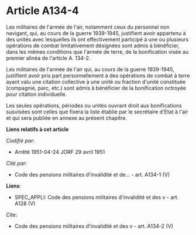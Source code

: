# Article A134-4

Les militaires de l'armée de l'air, notamment ceux du personnel non navigant, qui, au cours de la guerre 1939-1945,
justifient avoir appartenu à des unités avec lesquelles ils ont effectivement participé à une ou plusieurs opérations de
combat limitativement désignées sont admis à bénéficier, dans les mêmes conditions que l'armée de terre, de la bonification
visée au premier alinéa de l'article A. 134-2.

Les militaires de l'armée de l'air qui, au cours de la guerre 1939-1945, justifient avoir pris part personnellement à des
opérations de combat à terre ayant valu une citation collective à une unité ou fraction d'unité constituée (compagnie, parc,
etc.) sont admis à bénéficier de la bonification octroyée pour citation individuelle.

Les seules opérations, périodes ou unités ouvrant droit aux bonifications susvisées sont celles que fixera la liste établie
par le secrétaire d'Etat à l'air et qui sera publiée en annexe au présent chapitre.

**Liens relatifs à cet article**

_Codifié par_:

  - Arrêté 1951-04-24 JORF 29 avril 1951

_Cité par_:

  - Code des pensions militaires d'invalidité et de... - art. A134-1 (V)

**Liens**:

  - SPEC_APPLI: Code des pensions militaires d'invalidité et des v - art. A128 (V)

_Cite_:

  - Code des pensions militaires d'invalidité et des v - art. A134-2 (V)
